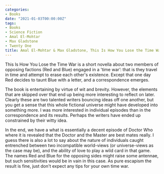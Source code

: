 ```yaml
---
categories:
- Books
date: "2021-01-03T00:00:00Z"
tags:
- Books
- Science Fiction
- Amal El-Mohtar
- Max Gladstone
- Twenty One
title: Amal El-Mohtar & Max Gladstone, This Is How You Lose the Time War
---
```

This Is How You Lose the Time War is a short novella about two members of opposing factions (Red and Blue) engaged in a 'time war’: that is they travel in time and attempt to erase each other's existence. Except that one day Red decides to taunt Blue with a letter, and a correspondence emerges.

The book is entertaining by virtue of wit and brevity. However, the elements that are skipped over that end up being more interesting to reflect on later. Clearly these are two talented writers bouncing ideas off one another, but you get a  sense that this whole fictional universe might have developed into something more. I was more interested in individual episodes than in the correspondence and its results. Perhaps the writers have ended up constrained by their witty idea.

In the end, we have a what is essentially a decent episode of Doctor Who where it is revealed that the Doctor and the Master are best mates really. I guess there is also a lot to say about the nature of individuals caught entrenc­hed between two incompatible world-views (or universe-views as the case may be), and the ability of love to play a wild card in that game. The names Red and Blue for the opposing sides might raise some antennae, but such sensitivities would be in vain in this case. As pure escapism the result is fine, just don't expect any tips for your own time war.